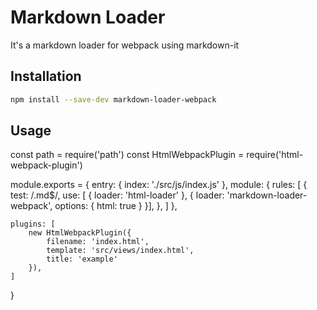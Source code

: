 # Markdown Loader

It's a markdown loader for webpack using markdown-it


## Installation

```bash
npm install --save-dev markdown-loader-webpack
```

## Usage

const path = require('path')
const HtmlWebpackPlugin = require('html-webpack-plugin')

module.exports = {
	entry: {
		index: './src/js/index.js'
	},
	module: {
		rules: [
			{
				test: /\.md$/,
				use: [
				{
					loader: 'html-loader'
				},
				{
					loader: 'markdown-loader-webpack',
					options: {
                        html: true
                    }
				}],
			},
		]
	},

	plugins: [
		new HtmlWebpackPlugin({
			filename: 'index.html',
			template: 'src/views/index.html',
			title: 'example'
		}),
	]
}